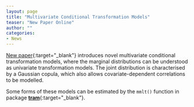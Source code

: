 ```yaml
---
layout: page
title: "Multivariate Conditional Transformation Models"
teaser: "New Paper Online"
author: ""
categories:
- News 
---
```


[New paper](https://doi.org/10.1111/sjos.12501){:target="_blank"} introduces
novel multivariate conditional transformation models, where the marginal
distributions can be understood as univariate transformation models.  The
joint distribution is characterised by a Gaussian copula, which also allows
covariate-dependent correlations to be modelled.

Some forms of these models can be estimated by the `mmlt()` function in
package
[**tram**](https://CRAN.R-project.org/package=tram){:target="_blank"}.
